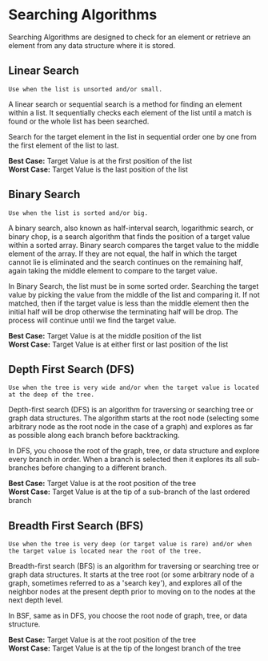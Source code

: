 # Searching Algorithms

Searching Algorithms are designed to check for an element or retrieve an element from any data structure where it is stored.

## Linear Search

`Use when the list is unsorted and/or small.`

A linear search or sequential search is a method for finding an element within a list. It sequentially checks each element of the list until a match is found or the whole list has been searched.

Search for the target element in the list in sequential order one by one from the first element of the list to last.

__Best Case:__ Target Value is at the first position of the list  
__Worst Case:__ Target Value is the last position of the list

## Binary Search

`Use when the list is sorted and/or big.`

A binary search, also known as half-interval search, logarithmic search, or binary chop, is a search algorithm that finds the position of a target value within a sorted array. Binary search compares the target value to the middle element of the array. If they are not equal, the half in which the target cannot lie is eliminated and the search continues on the remaining half, again taking the middle element to compare to the target value.

In Binary Search, the list must be in some sorted order. Searching the target value by picking the value from the middle of the list and comparing it. If not matched, then if the target value is less than the middle element then the initial half will be drop otherwise the terminating half will be drop. The process will continue until we find the target value.

__Best Case:__ Target Value is at the middle position of the list  
__Worst Case:__ Target Value is at either first or last position of the list

## Depth First Search (DFS)

`Use when the tree is very wide and/or when the target value is located at the deep of the tree.`

Depth-first search (DFS) is an algorithm for traversing or searching tree or graph data structures. The algorithm starts at the root node (selecting some arbitrary node as the root node in the case of a graph) and explores as far as possible along each branch before backtracking.

In DFS, you choose the root of the graph, tree, or data structure and explore every branch in order. When a branch is selected then it explores its all sub-branches before changing to a different branch.

__Best Case:__ Target Value is at the root position of the tree  
__Worst Case:__ Target Value is at the tip of a sub-branch of the last ordered branch

## Breadth First Search (BFS)

`Use when the tree is very deep (or target value is rare) and/or when the target value is located near the root of the tree.`

Breadth-first search (BFS) is an algorithm for traversing or searching tree or graph data structures. It starts at the tree root (or some arbitrary node of a graph, sometimes referred to as a 'search key'), and explores all of the neighbor nodes at the present depth prior to moving on to the nodes at the next depth level.

In BSF, same as in DFS, you choose the root node of graph, tree, or data structure.

__Best Case:__ Target Value is at the root position of the tree  
__Worst Case:__ Target Value is at the tip of the longest branch of the tree